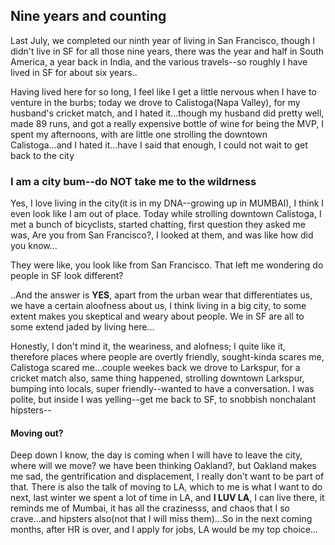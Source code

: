 <!DOCTYPE html>
<html lang="en">
<head>
	<meta charset="UTF-8">
	<title>Nine years in San Francisco</title>
</head>
<body>
  <h2>Nine years and counting</h2>
  <p>Last July, we completed our ninth year of living in San Francisco, though I didn't live in SF for all those nine years, there was the year and half in South America, a year back in India, and the various travels--so roughly I have lived in SF for about six years..</p>
  <p>Having lived here for so long, I feel like I get a little nervous when I have to venture in the burbs; today we drove to Calistoga(Napa Valley), for my husband's cricket match, and I hated it...though my husband did pretty well, made 89 runs, and got a really expensive bottle of wine for being the MVP, I spent my afternoons, with are little one strolling the downtown Calistoga...and I hated it...have I said that enough, I could not wait to get back to the city</p>
  <h3>I am a city bum--do NOT take me to the wildrness</h3>
  <p>Yes, I love living in the city(it is in my DNA--growing up in MUMBAI), I think I even look like I am out of place. Today while strolling downtown Calistoga, I met a bunch of bicyclists, started chatting, first question they asked me was, Are you from San Francisco?, I looked at them, and was like how did you know...</p>
  <p>They were like, you look like from San Francisco. That left me wondering do people in SF look different?</p>
  <p>..And the answer is <strong>YES</strong>, apart from the urban wear that differentiates us, we have a certain aloofness about us, I think living in a big city, to some extent makes you skeptical and weary about people. We in SF are all to some extend jaded by living here...</p>
  <p>Honestly, I don't mind it, the weariness, and alofness; I quite like it, therefore places where people are overtly friendly, sought-kinda scares me, Calistoga scared me...couple weekes back we drove to Larkspur, for a cricket match also, same thing happened, strolling downtown Larkspur, bumping into locals, super friendly--wanted to have a conversation. I was polite, but inside I was yelling--get me back to SF, to snobbish nonchalant hipsters--</p>
  <h4>Moving out?</h4>
  <p>Deep down I know, the day is coming when I will have to leave the city, where will we move? we have been thinking Oakland?, but Oakland makes me sad, the gentrification and displacement, I really don't want to be part of that. There is also the talk of moving to LA, which to me is what I want to do next, last winter we spent a lot of time in LA, and <strong>I LUV LA</strong>, I can live there, it reminds me of Mumbai, it has all the crazinesss, and chaos that I so crave...and hipsters also(not that I will miss them)...So in the next coming months, after HR is over, and I apply for jobs, LA would be my top choice...</p>	
</body>
</html>